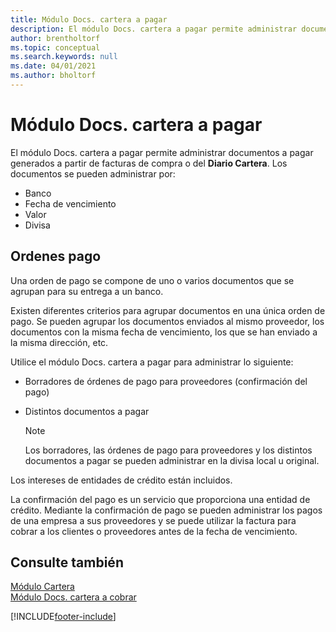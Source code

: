 ```yaml
---
title: Módulo Docs. cartera a pagar
description: El módulo Docs. cartera a pagar permite administrar documentos a pagar generados a partir de facturas de compra o del Diario Cartera.
author: brentholtorf
ms.topic: conceptual
ms.search.keywords: null
ms.date: 04/01/2021
ms.author: bholtorf
---
```

# <a name="payments-cartera-module"></a>Módulo Docs. cartera a pagar
El módulo Docs. cartera a pagar permite administrar documentos a pagar generados a partir de facturas de compra o del **Diario Cartera**. Los documentos se pueden administrar por:  

- Banco  
- Fecha de vencimiento  
- Valor  
- Divisa  

## <a name="payment-orders"></a>Ordenes pago
Una orden de pago se compone de uno o varios documentos que se agrupan para su entrega a un banco.  

Existen diferentes criterios para agrupar documentos en una única orden de pago. Se pueden agrupar los documentos enviados al mismo proveedor, los documentos con la misma fecha de vencimiento, los que se han enviado a la misma dirección, etc.  

Utilice el módulo Docs. cartera a pagar para administrar lo siguiente:  

- Borradores de órdenes de pago para proveedores (confirmación del pago)  
- Distintos documentos a pagar  

    > [!NOTE]  
    >  Los borradores, las órdenes de pago para proveedores y los distintos documentos a pagar se pueden administrar en la divisa local u original.  

Los intereses de entidades de crédito están incluidos.  

La confirmación del pago es un servicio que proporciona una entidad de crédito. Mediante la confirmación de pago se pueden administrar los pagos de una empresa a sus proveedores y se puede utilizar la factura para cobrar a los clientes o proveedores antes de la fecha de vencimiento.  

## <a name="see-also"></a>Consulte también
 [Módulo Cartera](cartera-module.md)   
 [Módulo Docs. cartera a cobrar](receivables-cartera-module.md)


[!INCLUDE[footer-include](../../includes/footer-banner.md)]
